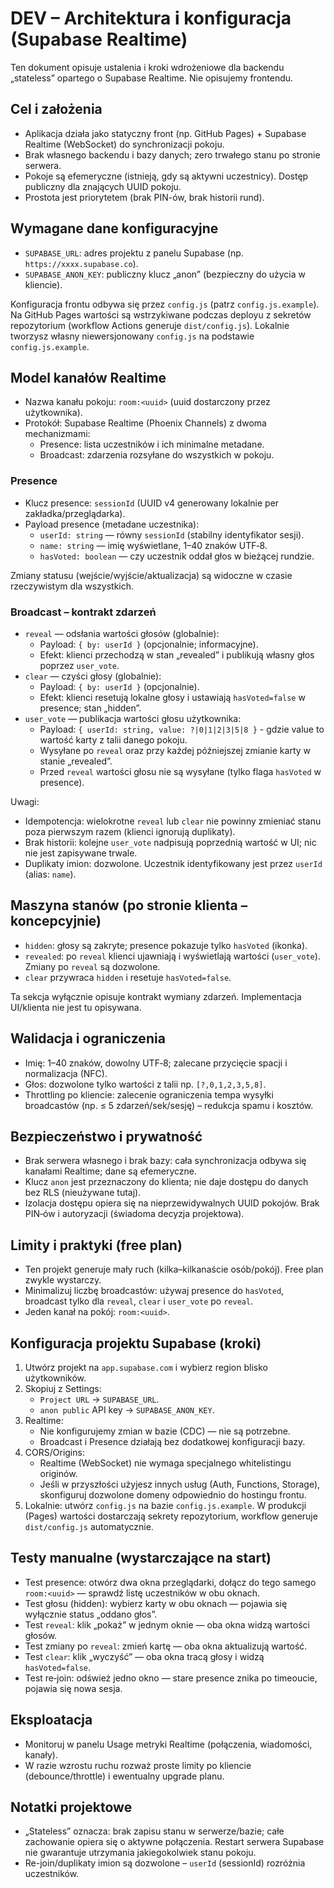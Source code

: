# DEV – Architektura i konfiguracja (Supabase Realtime)

Ten dokument opisuje ustalenia i kroki wdrożeniowe dla backendu „stateless” opartego o Supabase Realtime. Nie opisujemy frontendu.

## Cel i założenia
- Aplikacja działa jako statyczny front (np. GitHub Pages) + Supabase Realtime (WebSocket) do synchronizacji pokoju.
- Brak własnego backendu i bazy danych; zero trwałego stanu po stronie serwera.
- Pokoje są efemeryczne (istnieją, gdy są aktywni uczestnicy). Dostęp publiczny dla znających UUID pokoju.
- Prostota jest priorytetem (brak PIN-ów, brak historii rund).

## Wymagane dane konfiguracyjne
- `SUPABASE_URL`: adres projektu z panelu Supabase (np. `https://xxxx.supabase.co`).
- `SUPABASE_ANON_KEY`: publiczny klucz „anon” (bezpieczny do użycia w kliencie).

Konfiguracja frontu odbywa się przez `config.js` (patrz `config.js.example`). Na GitHub Pages wartości są wstrzykiwane podczas deployu z sekretów repozytorium (workflow Actions generuje `dist/config.js`). Lokalnie tworzysz własny niewersjonowany `config.js` na podstawie `config.js.example`.

## Model kanałów Realtime
- Nazwa kanału pokoju: `room:<uuid>` (uuid dostarczony przez użytkownika).
- Protokół: Supabase Realtime (Phoenix Channels) z dwoma mechanizmami:
  - Presence: lista uczestników i ich minimalne metadane.
  - Broadcast: zdarzenia rozsyłane do wszystkich w pokoju.

### Presence
- Klucz presence: `sessionId` (UUID v4 generowany lokalnie per zakładka/przeglądarka).
- Payload presence (metadane uczestnika):
  - `userId: string` — równy `sessionId` (stabilny identyfikator sesji).
  - `name: string` — imię wyświetlane, 1–40 znaków UTF‑8.
  - `hasVoted: boolean` — czy uczestnik oddał głos w bieżącej rundzie.

Zmiany statusu (wejście/wyjście/aktualizacja) są widoczne w czasie rzeczywistym dla wszystkich.

### Broadcast – kontrakt zdarzeń
- `reveal` — odsłania wartości głosów (globalnie):
  - Payload: `{ by: userId }` (opcjonalnie; informacyjne).
  - Efekt: klienci przechodzą w stan „revealed” i publikują własny głos poprzez `user_vote`.
- `clear` — czyści głosy (globalnie):
  - Payload: `{ by: userId }` (opcjonalnie).
  - Efekt: klienci resetują lokalne głosy i ustawiają `hasVoted=false` w presence; stan „hidden”.
- `user_vote` — publikacja wartości głosu użytkownika:
  - Payload: `{ userId: string, value: ?|0|1|2|3|5|8 }` - gdzie value to wartość karty z talii danego pokoju.
  - Wysyłane po `reveal` oraz przy każdej późniejszej zmianie karty w stanie „revealed”.
  - Przed `reveal` wartości głosu nie są wysyłane (tylko flaga `hasVoted` w presence).

Uwagi:
- Idempotencja: wielokrotne `reveal` lub `clear` nie powinny zmieniać stanu poza pierwszym razem (klienci ignorują duplikaty).
- Brak historii: kolejne `user_vote` nadpisują poprzednią wartość w UI; nic nie jest zapisywane trwale.
- Duplikaty imion: dozwolone. Uczestnik identyfikowany jest przez `userId` (alias: `name`).

## Maszyna stanów (po stronie klienta – koncepcyjnie)
- `hidden`: głosy są zakryte; presence pokazuje tylko `hasVoted` (ikonka).
- `revealed`: po `reveal` klienci ujawniają i wyświetlają wartości (`user_vote`). Zmiany po `reveal` są dozwolone.
- `clear` przywraca `hidden` i resetuje `hasVoted=false`.

Ta sekcja wyłącznie opisuje kontrakt wymiany zdarzeń. Implementacja UI/klienta nie jest tu opisywana.

## Walidacja i ograniczenia
- Imię: 1–40 znaków, dowolny UTF‑8; zalecane przycięcie spacji i normalizacja (NFC).
- Głos: dozwolone tylko wartości z talii np. `[?,0,1,2,3,5,8]`.
- Throttling po kliencie: zalecenie ograniczenia tempa wysyłki broadcastów (np. ≤ 5 zdarzeń/sek/sesję) – redukcja spamu i kosztów.

## Bezpieczeństwo i prywatność
- Brak serwera własnego i brak bazy: cała synchronizacja odbywa się kanałami Realtime; dane są efemeryczne.
- Klucz `anon` jest przeznaczony do klienta; nie daje dostępu do danych bez RLS (nieużywane tutaj).
- Izolacja dostępu opiera się na nieprzewidywalnych UUID pokojów. Brak PIN‑ów i autoryzacji (świadoma decyzja projektowa).

## Limity i praktyki (free plan)
- Ten projekt generuje mały ruch (kilka–kilkanaście osób/pokój). Free plan zwykle wystarczy.
- Minimalizuj liczbę broadcastów: używaj presence do `hasVoted`, broadcast tylko dla `reveal`, `clear` i `user_vote` po `reveal`.
- Jeden kanał na pokój: `room:<uuid>`.

## Konfiguracja projektu Supabase (kroki)
1) Utwórz projekt na `app.supabase.com` i wybierz region blisko użytkowników.
2) Skopiuj z Settings:
   - `Project URL` → `SUPABASE_URL`.
   - `anon public` API key → `SUPABASE_ANON_KEY`.
3) Realtime:
   - Nie konfigurujemy zmian w bazie (CDC) — nie są potrzebne.
   - Broadcast i Presence działają bez dodatkowej konfiguracji bazy.
4) CORS/Origins:
   - Realtime (WebSocket) nie wymaga specjalnego whitelistingu originów.
   - Jeśli w przyszłości użyjesz innych usług (Auth, Functions, Storage), skonfiguruj dozwolone domeny odpowiednio do hostingu frontu.
5) Lokalnie: utwórz `config.js` na bazie `config.js.example`. W produkcji (Pages) wartości dostarczają sekrety repozytorium, workflow generuje `dist/config.js` automatycznie.

## Testy manualne (wystarczające na start)
- Test presence: otwórz dwa okna przeglądarki, dołącz do tego samego `room:<uuid>` — sprawdź listę uczestników w obu oknach.
- Test głosu (hidden): wybierz karty w obu oknach — pojawia się wyłącznie status „oddano głos”.
- Test `reveal`: klik „pokaż” w jednym oknie — oba okna widzą wartości głosów.
- Test zmiany po `reveal`: zmień kartę — oba okna aktualizują wartość.
- Test `clear`: klik „wyczyść” — oba okna tracą głosy i widzą `hasVoted=false`.
- Test re‑join: odśwież jedno okno — stare presence znika po timeoucie, pojawia się nowa sesja.

## Eksploatacja
- Monitoruj w panelu Usage metryki Realtime (połączenia, wiadomości, kanały).
- W razie wzrostu ruchu rozważ proste limity po kliencie (debounce/throttle) i ewentualny upgrade planu.

## Notatki projektowe
- „Stateless” oznacza: brak zapisu stanu w serwerze/bazie; całe zachowanie opiera się o aktywne połączenia. Restart serwera Supabase nie gwarantuje utrzymania jakiegokolwiek stanu pokoju.
- Re-join/duplikaty imion są dozwolone – `userId` (sessionId) rozróżnia uczestników.
